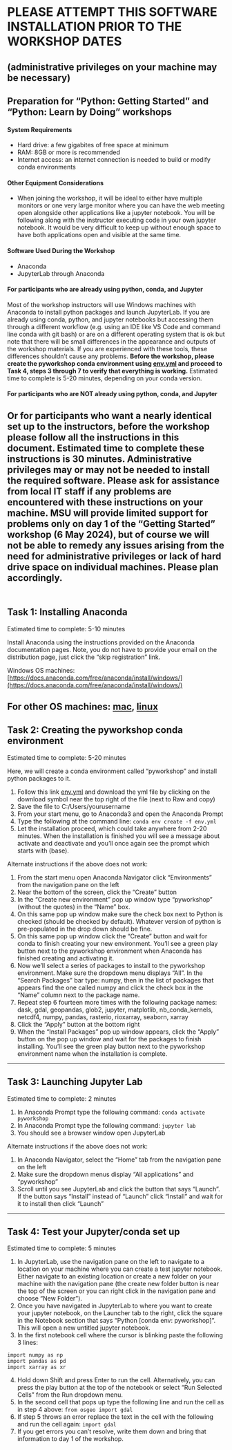 # PLEASE ATTEMPT THIS SOFTWARE INSTALLATION PRIOR TO THE WORKSHOP DATES
(administrative privileges on your machine may be necessary)
---

## Preparation for “Python: Getting Started” and “Python: Learn by Doing” workshops

#### System Requirements
-	Hard drive: a few gigabites of free space at minimum 
-	RAM: 8GB or more is recommended
-	Internet access: an internet connection is needed to build or modify conda environments

#### Other Equipment Considerations
-	When joining the workshop, it will be ideal to either have multiple monitors or one very large monitor where you can have the web meeting open alongside other applications like a jupyter notebook. You will be following along with the instructor executing code in your own jupyter notebook. It would be very difficult to keep up without enough space to have both applications open and visible at the same time.

#### Software Used During the Workshop
-	Anaconda 
-	JupyterLab through Anaconda

#### For participants who are already using python, conda, and Jupyter

Most of the workshop instructors will use Windows machines with Anaconda to install python packages and launch JupyterLab. If you are already using conda, python, and jupyter notebooks but accessing them through a different workflow (e.g. using an IDE like VS Code and command line conda with git bash) or are on a different operating system that is ok but note that there will be small differences in the appearance and outputs of the workshop materials. If you are experienced with these tools, these differences shouldn’t cause any problems. **Before the workshop, please create the pyworkshop conda environment using [env.yml](https://github.com/kerriegeil/MSU_py_training/blob/main/conda_env/env.yml) and proceed to Task 4, steps 3 through 7 to verify that everything is working.** Estimated time to complete is 5-20 minutes, depending on your conda version.

#### For participants who are NOT already using python, conda, and Jupyter

Or for participants who want a nearly identical set up to the instructors, **before the workshop please follow all the instructions in this document.** Estimated time to complete these instructions is 30 minutes. Administrative privileges may or may not be needed to install the required software. Please ask for assistance from local IT staff if any problems are encountered with these instructions on your machine. MSU will provide limited support for problems only on day 1 of the “Getting Started” workshop (6 May 2024), but of course we will not be able to remedy any issues arising from the need for administrative privileges or lack of hard drive space on individual machines. Please plan accordingly.
<br>
<br>
---

## Task 1: Installing Anaconda

Estimated time to complete: 5-10 minutes

Install Anaconda using the instructions provided on the Anaconda documentation pages. Note, you do not have to provide your email on the distribution page, just click the “skip registration” link.

Windows OS machines: [https://docs.anaconda.com/free/anaconda/install/windows/](https://docs.anaconda.com/free/anaconda/install/windows/) 

For other OS machines: [mac](https://docs.anaconda.com/free/anaconda/install/mac-os/), [linux](https://docs.anaconda.com/free/anaconda/install/linux/) 
---

## Task 2: Creating the pyworkshop conda environment

Estimated time to complete: 5-20 minutes

Here, we will create a conda environment called “pyworkshop” and install python packages to it.

1.	Follow this link [env.yml](https://github.com/kerriegeil/MSU_py_training/blob/main/conda_env/env.yml) and download the yml file by clicking on the download symbol near the top right of the file (next to Raw and copy)
2.	Save the file to C:/Users/yourusername
3.	From your start menu, go to Anaconda3 and open the Anaconda Prompt
4.	Type the following at the command line: ```conda env create -f env.yml```
5.	Let the installation proceed, which could take anywhere from 2-20 minutes. When the installation is finished you will see a message about activate and deactivate and you’ll once again see the prompt which starts with (base).

Alternate instructions if the above does not work:
1.	From the start menu open Anaconda Navigator click “Environments” from the navigation pane on the left
2.	Near the bottom of the screen, click the “Create” button
3.	In the “Create new environment” pop up window type “pyworkshop” (without the quotes) in the “Name” box. 
4.	On this same pop up window make sure the check box next to Python is checked (should be checked by default). Whatever version of python is pre-populated in the drop down should be fine.
5.	On this same pop up window click the “Create” button and wait for conda to finish creating your new environment. You’ll see a green play button next to the pyworkshop environment when Anaconda has finished creating and activating it.
6.	Now we’ll select a series of packages to install to the pyworkshop environment. Make sure the dropdown menu displays “All”. In the “Search Packages” bar type: numpy, then in the list of packages that appears find the one called numpy and click the check box in the “Name” column next to the package name.
7.	Repeat step 6 fourteen more times with the following package names: dask, gdal, geopandas, glob2, jupyter, matplotlib, nb_conda_kernels, netcdf4, numpy, pandas, rasterio, rioxarray, seaborn, xarray
8.	Click the “Apply” button at the bottom right
9.	When the “Install Packages” pop up window appears, click the “Apply” button on the pop up window and wait for the packages to finish installing. You’ll see the green play button next to the pyworkshop environment name when the installation is complete. 
---

## Task 3: Launching Jupyter Lab

Estimated time to complete: 2 minutes

1.	In Anaconda Prompt type the following command: ```conda activate pyworkshop```
2.	In Anaconda Prompt type the following command: ```jupyter lab```
3.	You should see a browser window open JupyterLab

Alternate instructions if the above does not work:
1.	In Anaconda Navigator, select the “Home” tab from the navigation pane on the left
2.	Make sure the dropdown menus display “All applications” and “pyworkshop”
3.	Scroll until you see JupyterLab and click the button that says “Launch”. If the button says “Install” instead of “Launch” click “Install” and wait for it to install then click “Launch”
---

## Task 4: Test your Jupyter/conda set up

Estimated time to complete: 5 minutes

1.	In JupyterLab, use the navigation pane on the left to navigate to a location on your machine where you can create a test jupyter notebook. Either navigate to an existing location or create a new folder on your machine with the navigation pane (the create new folder button is near the top of the screen or you can right click in the navigation pane and choose “New Folder”).
2.	Once you have navigated in JupyterLab to where you want to create your jupyter notebook, on the Launcher tab to the right, click the square in the Notebook section that says “Python [conda env: pyworkshop]”. This will open a new untitled jupyter notebook. 
3.	In the first notebook cell where the cursor is blinking paste the following 3 lines:
```
import numpy as np
import pandas as pd
import xarray as xr
```
4.	Hold down Shift and press Enter to run the cell. Alternatively, you can press the play button at the top of the notebook or select “Run Selected Cells” from the Run dropdown menu.
5.	In the second cell that pops up type the following line and run the cell as in step 4 above: ```from osgeo import gdal```
6.	If step 5 throws an error replace the text in the cell with the following and run the cell again: ```import gdal```
7.	If you get errors you can’t resolve, write them down and bring that information to day 1 of the workshop.